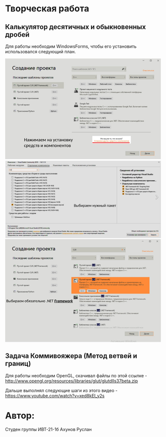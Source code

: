 # Творческая работа
## Калькулятор десятичных и обыкновенных дробей

 Для работы необходим WindowsForms, чтобы его установить использовался следующий план.

![Первый шаг](https://github.com/FarWG/Algoritm_NeLab/blob/main/picture/WindowsForms1.png)
![Второй шаг](https://github.com/FarWG/Algoritm_NeLab/blob/main/picture/WindowsForms2.png)
![Третий шаг](https://github.com/FarWG/Algoritm_NeLab/blob/main/picture/WindowsForms3.png)

## Задача Коммивояжера (Метод ветвей и границ)

Для работы необходим OpenGL, скачивал файлы по этой ссылке - http://www.opengl.org/resources/libraries/glut/glutdlls37beta.zip

Дальше выполнял следующие шаги из этого видео - https://www.youtube.com/watch?v=xed8kEI_y2s

# Автор:

Студен группы ИВТ-21-1б Ахунов Руслан